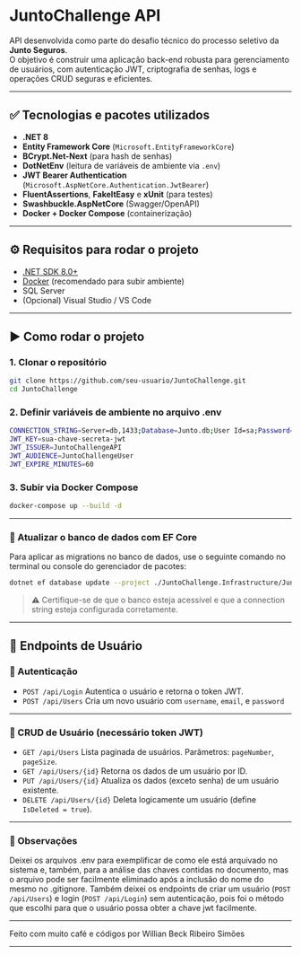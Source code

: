 # JuntoChallenge API

API desenvolvida como parte do desafio técnico do processo seletivo da **Junto Seguros**.  
O objetivo é construir uma aplicação back-end robusta para gerenciamento de usuários, com autenticação JWT, criptografia de senhas, logs e operações CRUD seguras e eficientes.

---

## ✅ Tecnologias e pacotes utilizados

- **.NET 8**
- **Entity Framework Core** (`Microsoft.EntityFrameworkCore`)
- **BCrypt.Net-Next** (para hash de senhas)
- **DotNetEnv** (leitura de variáveis de ambiente via `.env`)
- **JWT Bearer Authentication** (`Microsoft.AspNetCore.Authentication.JwtBearer`)
- **FluentAssertions**, **FakeItEasy** e **xUnit** (para testes)
- **Swashbuckle.AspNetCore** (Swagger/OpenAPI)
- **Docker + Docker Compose** (containerização)

---

## ⚙️ Requisitos para rodar o projeto

- [.NET SDK 8.0+](https://dotnet.microsoft.com/en-us/download/dotnet/8.0)
- [Docker](https://www.docker.com/) (recomendado para subir ambiente)
- SQL Server
- (Opcional) Visual Studio / VS Code

---

## ▶️ Como rodar o projeto
### 1. Clonar o repositório
```bash
git clone https://github.com/seu-usuario/JuntoChallenge.git
cd JuntoChallenge
```

### 2. Definir variáveis de ambiente no arquivo .env

```bash
CONNECTION_STRING=Server=db,1433;Database=Junto.db;User Id=sa;Password=SuaSenha@123;Encrypt=False;TrustServerCertificate=True;
JWT_KEY=sua-chave-secreta-jwt
JWT_ISSUER=JuntoChallengeAPI
JWT_AUDIENCE=JuntoChallengeUser
JWT_EXPIRE_MINUTES=60
```
### 3. Subir via Docker Compose
```bash
docker-compose up --build -d
```
---
### 🔄 Atualizar o banco de dados com EF Core

Para aplicar as migrations no banco de dados, use o seguinte comando no terminal ou console do gerenciador de pacotes:
```bash
dotnet ef database update --project ./JuntoChallenge.Infrastructure/JuntoChallenge.Infrastructure.csproj --startup-project ./JuntoChallenge.API/JuntoChallenge.API.csproj
```
>⚠️ Certifique-se de que o banco esteja acessível e que a connection string esteja configurada corretamente.

---

## 📌 Endpoints de Usuário
### 🔐 Autenticação
- `POST /api/Login`
  Autentica o usuário e retorna o token JWT.
- `POST /api/Users`
  Cria um novo usuário com `username`, `email`, e `password`

---

### 👤 CRUD de Usuário (necessário token JWT)
- `GET /api/Users`
  Lista paginada de usuários. Parâmetros: `pageNumber`, `pageSize`.
- `GET /api/Users/{id}`
  Retorna os dados de um usuário por ID.
- `PUT /api/Users/{id}`
  Atualiza os dados (exceto senha) de um usuário existente.
- `DELETE /api/Users/{id}`
  Deleta logicamente um usuário (define `IsDeleted = true`).

---

### 📝 Observações
Deixei os arquivos .env para exemplificar de como ele está arquivado no sistema e, também, para a análise das chaves contidas no documento, 
mas o arquivo pode ser facilmente eliminado após a inclusão do nome do mesmo no .gitignore.
Também deixei os endpoints de criar um usuário (`POST /api/Users`) e login (`POST /api/Login`) sem autenticação, pois foi o método que escolhi para que o usuário possa obter a chave jwt facilmente.

---

Feito com muito café e códigos por Willian Beck Ribeiro Simões

---
